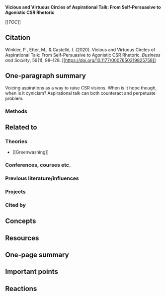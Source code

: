 **Vicious and Virtuous Circles of Aspirational Talk: From Self-Persuasive to Agonistic CSR Rhetoric**

[[_TOC_]]

## Citation

Winkler, P., Etter, M., & Castelló, I. (2020). Vicious and Virtuous Circles of Aspirational Talk: From Self-Persuasive to Agonistic CSR Rhetoric. *Business and Society*, 59(1), 98–128. [[https://doi.org/10.1177/0007650319825758]]

## One-paragraph summary

Voicing aspirations as a way to raise CSR visions. When is it hope though, when is it cynicism? Aspirational talk can both counteract and perpetuate problem.

### Methods

## Related to

### Theories
* [[Greenwashing]]

### Conferences, courses etc.

### Previous literature/influences

### Projects

### Cited by

## Concepts

## Resources

## One-page summary

## Important points

## Reactions